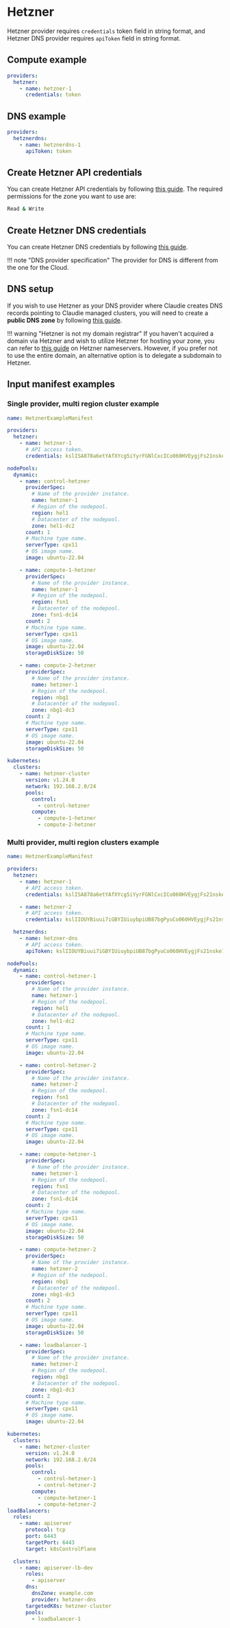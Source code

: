 # Hetzner
Hetzner provider requires `credentials` token field in string format, and Hetzner DNS provider requires `apiToken` field in string format.

## Compute example
```yaml
providers:
  hetzner:
    - name: hetzner-1
      credentials: token
```

## DNS example
```yaml
providers:
  hetznerdns:
    - name: hetznerdns-1
      apiToken: token
```

## Create Hetzner API credentials
You can create Hetzner API credentials by following [this guide](https://docs.hetzner.com/cloud/api/getting-started/generating-api-token/). The required permissions for the zone you want to use are:

```bash
Read & Write
```

## Create Hetzner DNS credentials
You can create Hetzner DNS credentials by following [this guide](https://docs.hetzner.com/dns-console/dns/general/api-access-token/).

!!! note "DNS provider specification"
    The provider for DNS is different from the one for the Cloud.

## DNS setup
If you wish to use Hetzner as your DNS provider where Claudie creates DNS records pointing to Claudie managed clusters, you will need to create a **public DNS zone** by following [this guide](https://docs.hetzner.com/dns-console/dns/general/getting-started-dns/).

!!! warning "Hetzner is not my domain registrar"
    If you haven't acquired a domain via Hetzner and wish to utilize Hetzner for hosting your zone, you can refer to [this guide](https://docs.hetzner.com/dns-console/dns/general/dns-overview#the-hetzner-online-name-servers-are) on Hetzner nameservers. However, if you prefer not to use the entire domain, an alternative option is to delegate a subdomain to Hetzner.

## Input manifest examples

### Single provider, multi region cluster example

```yaml
name: HetznerExampleManifest

providers:
  hetzner:
    - name: hetzner-1
      # API access token.
      credentials: kslISA878a6etYAfXYcg5iYyrFGNlCxcICo060HVEygjFs21nske76ksjKko21lp

nodePools:
  dynamic:
    - name: control-hetzner
      providerSpec:
        # Name of the provider instance.
        name: hetzner-1
        # Region of the nodepool.
        region: hel1
        # Datacenter of the nodepool.
        zone: hel1-dc2
      count: 1
      # Machine type name.
      serverType: cpx11
      # OS image name.
      image: ubuntu-22.04

    - name: compute-1-hetzner
      providerSpec:
        # Name of the provider instance.
        name: hetzner-1
        # Region of the nodepool.
        region: fsn1
        # Datacenter of the nodepool.
        zone: fsn1-dc14
      count: 2
      # Machine type name.
      serverType: cpx11
      # OS image name.
      image: ubuntu-22.04
      storageDiskSize: 50

    - name: compute-2-hetzner
      providerSpec:
        # Name of the provider instance.
        name: hetzner-1
        # Region of the nodepool.
        region: nbg1
        # Datacenter of the nodepool.
        zone: nbg1-dc3
      count: 2
      # Machine type name.
      serverType: cpx11
      # OS image name.
      image: ubuntu-22.04
      storageDiskSize: 50

kubernetes:
  clusters:
    - name: hetzner-cluster
      version: v1.24.0
      network: 192.168.2.0/24
      pools:
        control:
          - control-hetzner
        compute:
          - compute-1-hetzner
          - compute-2-hetzner
```

### Multi provider, multi region clusters example

```yaml
name: HetznerExampleManifest

providers:
  hetzner:
    - name: hetzner-1
      # API access token.
      credentials: kslISA878a6etYAfXYcg5iYyrFGNlCxcICo060HVEygjFs21nske76ksjKko21lp

    - name: hetzner-2
      # API access token.
      credentials: kslIIOUYBiuui7iGBYIUiuybpiUB87bgPyuCo060HVEygjFs21nske76ksjKko21l

  hetznerdns:
    - name: hetzner-dns
      # API access token.
      apiToken: kslIIOUYBiuui7iGBYIUiuybpiUB87bgPyuCo060HVEygjFs21nske76ksjKko21l

nodePools:
  dynamic:
    - name: control-hetzner-1
      providerSpec:
        # Name of the provider instance.
        name: hetzner-1
        # Region of the nodepool.
        region: hel1
        # Datacenter of the nodepool.
        zone: hel1-dc2
      count: 1
      # Machine type name.
      serverType: cpx11
      # OS image name.
      image: ubuntu-22.04

    - name: control-hetzner-2
      providerSpec:
        # Name of the provider instance.
        name: hetzner-2
        # Region of the nodepool.
        region: fsn1
        # Datacenter of the nodepool.
        zone: fsn1-dc14
      count: 2
      # Machine type name.
      serverType: cpx11
      # OS image name.
      image: ubuntu-22.04

    - name: compute-hetzner-1
      providerSpec:
        # Name of the provider instance.
        name: hetzner-1
        # Region of the nodepool.
        region: fsn1
        # Datacenter of the nodepool.
        zone: fsn1-dc14
      count: 2
      # Machine type name.
      serverType: cpx11
      # OS image name.
      image: ubuntu-22.04
      storageDiskSize: 50

    - name: compute-hetzner-2
      providerSpec:
        # Name of the provider instance.
        name: hetzner-2
        # Region of the nodepool.
        region: nbg1
        # Datacenter of the nodepool.
        zone: nbg1-dc3
      count: 2
      # Machine type name.
      serverType: cpx11
      # OS image name.
      image: ubuntu-22.04
      storageDiskSize: 50

    - name: loadbalancer-1
      providerSpec:
        # Name of the provider instance.
        name: hetzner-2
        # Region of the nodepool.
        region: nbg1
        # Datacenter of the nodepool.
        zone: nbg1-dc3
      count: 2
      # Machine type name.
      serverType: cpx11
      # OS image name.
      image: ubuntu-22.04

kubernetes:
  clusters:
    - name: hetzner-cluster
      version: v1.24.0
      network: 192.168.2.0/24
      pools:
        control:
          - control-hetzner-1
          - control-hetzner-2
        compute:
          - compute-hetzner-1
          - compute-hetzner-2
loadBalancers:
  roles:
    - name: apiserver
      protocol: tcp
      port: 6443
      targetPort: 6443
      target: k8sControlPlane

  clusters:
    - name: apiserver-lb-dev
      roles:
        - apiserver
      dns:
        dnsZone: example.com
        provider: hetzner-dns
      targetedK8s: hetzner-cluster
      pools:
        - loadbalancer-1
```
